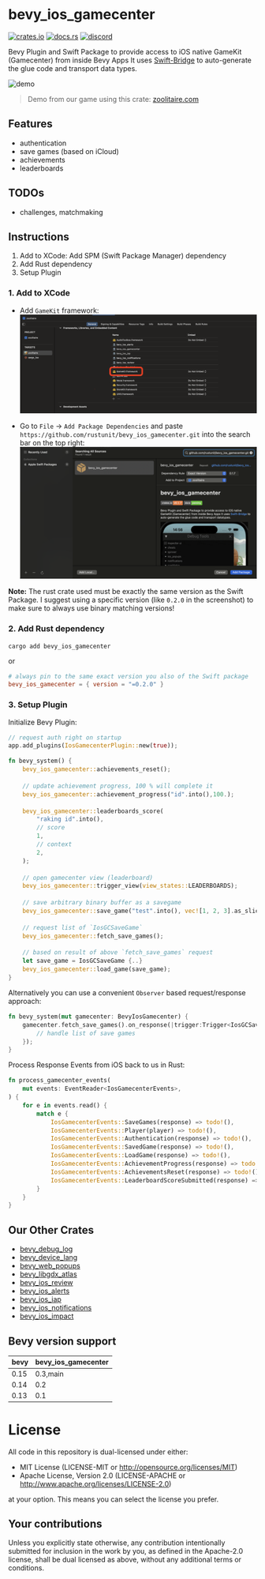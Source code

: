 # bevy_ios_gamecenter

[![crates.io][sh_crates]][lk_crates]
[![docs.rs][sh_docs]][lk_docs]
[![discord][sh_discord]][lk_discord]

[sh_crates]: https://img.shields.io/crates/v/bevy_ios_gamecenter.svg
[lk_crates]: https://crates.io/crates/bevy_ios_gamecenter
[sh_docs]: https://img.shields.io/docsrs/bevy_ios_gamecenter
[lk_docs]: https://docs.rs/bevy_ios_iap/latest/bevy_ios_gamecenter/
[sh_discord]: https://img.shields.io/discord/1176858176897953872?label=discord&color=5561E6
[lk_discord]: https://discord.gg/rQNeEnMhus

Bevy Plugin and Swift Package to provide access to iOS native GameKit (Gamecenter) from inside Bevy Apps
It uses [Swift-Bridge](https://github.com/chinedufn/swift-bridge) to auto-generate the glue code and transport data types.

![demo](./assets/demo.gif)

> Demo from our game using this crate: [zoolitaire.com](https://zoolitaire.com)

## Features
* authentication
* save games (based on iCloud)
* achievements
* leaderboards

## TODOs
* challenges, matchmaking

## Instructions

1. Add to XCode: Add SPM (Swift Package Manager) dependency
2. Add Rust dependency
3. Setup Plugin

### 1. Add to XCode

* Add `GameKit` framework:
![gamekit](./assets/framework.png)

* Go to `File` -> `Add Package Dependencies` and paste `https://github.com/rustunit/bevy_ios_gamecenter.git` into the search bar on the top right:
![xcode](./assets/xcode-spm.png)

**Note:** 
The rust crate used must be exactly the same version as the Swift Package.
I suggest using a specific version (like `0.2.0` in the screenshot) to make sure to always use binary matching versions!



### 2. Add Rust dependency

```
cargo add bevy_ios_gamecenter
``` 

or 

```toml
# always pin to the same exact version you also of the Swift package
bevy_ios_gamecenter = { version = "=0.2.0" }
```

### 3. Setup Plugin

Initialize Bevy Plugin:

```rust
// request auth right on startup
app.add_plugins(IosGamecenterPlugin::new(true));
```

```rust
fn bevy_system() {
    bevy_ios_gamecenter::achievements_reset();
    
    // update achievement progress, 100 % will complete it
    bevy_ios_gamecenter::achievement_progress("id".into(),100.);

    bevy_ios_gamecenter::leaderboards_score(
        "raking id".into(),
        // score
        1,
        // context
        2,
    );

    // open gamecenter view (leaderboard)
    bevy_ios_gamecenter::trigger_view(view_states::LEADERBOARDS);

    // save arbitrary binary buffer as a savegame
    bevy_ios_gamecenter::save_game("test".into(), vec![1, 2, 3].as_slice());

    // request list of `IosGCSaveGame`
    bevy_ios_gamecenter::fetch_save_games();

    // based on result of above `fetch_save_games` request
    let save_game = IosGCSaveGame {..} 
    bevy_ios_gamecenter::load_game(save_game);
}
```

Alternatively you can use a convenient `Observer` based request/response approach:

```rust
fn bevy_system(mut gamecenter: BevyIosGamecenter) {
    gamecenter.fetch_save_games().on_response(|trigger:Trigger<IosGCSaveGamesResponse>|{
        // handle list of save games
    });
}
```

Process Response Events from iOS back to us in Rust:

```rust
fn process_gamecenter_events(
    mut events: EventReader<IosGamecenterEvents>,
) {
    for e in events.read() {
        match e {
            IosGamecenterEvents::SaveGames(response) => todo!(),
            IosGamecenterEvents::Player(player) => todo!(),
            IosGamecenterEvents::Authentication(response) => todo!(),
            IosGamecenterEvents::SavedGame(response) => todo!(),
            IosGamecenterEvents::LoadGame(response) => todo!(),
            IosGamecenterEvents::AchievementProgress(response) => todo!(),
            IosGamecenterEvents::AchievementsReset(response) => todo!(),
            IosGamecenterEvents::LeaderboardScoreSubmitted(response) => todo!(),
        }
    }
}
```

## Our Other Crates

- [bevy_debug_log](https://github.com/rustunit/bevy_debug_log)
- [bevy_device_lang](https://github.com/rustunit/bevy_device_lang)
- [bevy_web_popups](https://github.com/rustunit/bevy_web_popups)
- [bevy_libgdx_atlas](https://github.com/rustunit/bevy_libgdx_atlas)
- [bevy_ios_review](https://github.com/rustunit/bevy_ios_review)
- [bevy_ios_alerts](https://github.com/rustunit/bevy_ios_alerts)
- [bevy_ios_iap](https://github.com/rustunit/bevy_ios_iap)
- [bevy_ios_notifications](https://github.com/rustunit/bevy_ios_notifications)
- [bevy_ios_impact](https://github.com/rustunit/bevy_ios_impact)

## Bevy version support

|bevy|bevy\_ios\_gamecenter|
|----|---|
|0.15|0.3,main|
|0.14|0.2|
|0.13|0.1|

# License

All code in this repository is dual-licensed under either:

- MIT License (LICENSE-MIT or http://opensource.org/licenses/MIT)
- Apache License, Version 2.0 (LICENSE-APACHE or http://www.apache.org/licenses/LICENSE-2.0)

at your option. This means you can select the license you prefer.

## Your contributions
Unless you explicitly state otherwise, any contribution intentionally submitted for inclusion in the work by you, as defined in the Apache-2.0 license, shall be dual licensed as above, without any additional terms or conditions.
